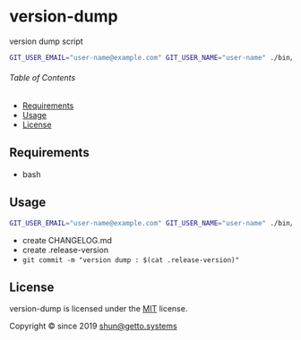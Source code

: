 # version-dump

version dump script

```bash
GIT_USER_EMAIL="user-name@example.com" GIT_USER_NAME="user-name" ./bin/version_dump.sh
```


###### Table of Contents

- [Requirements](#Requirements)
- [Usage](#Usage)
- [License](#License)

## Requirements

- bash


## Usage

```bash
GIT_USER_EMAIL="user-name@example.com" GIT_USER_NAME="user-name" ./bin/version_dump.sh
```

- create CHANGELOG.md
- create .release-version
- `git commit -m "version dump : $(cat .release-version)"`


## License

version-dump is licensed under the [MIT](LICENSE) license.

Copyright &copy; since 2019 shun@getto.systems


